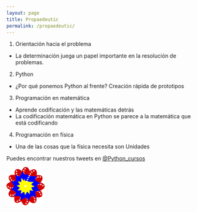 ```yaml
---
layout: page
title: Propaedeutic
permalink: /propaedeutic/
---
```


1. Orientación hacia el problema
 - La determinación juega un papel importante en la resolución de problemas.
                                                                                    
2. Python
 - ¿Por qué ponemos Python al frente? Creación rápida de prototipos
                                                                                    
3. Programación en matemática
 - Aprende codificación y las matemáticas detrás
 - La codificación matemática en Python se parece a la matemática que está codificando
                                                                                    
4. Programación en física
 - Una de las cosas que la física necesita son Unidades


Puedes encontrar nuestros tweets en [@Python_cursos](https://twitter.com/Python_cursos)


<a href="/pdfs/Curso propedeutico.pdf" class="image fit"  type="application/pdf" ><img src="/img/bandera.png" alt=""></a>

